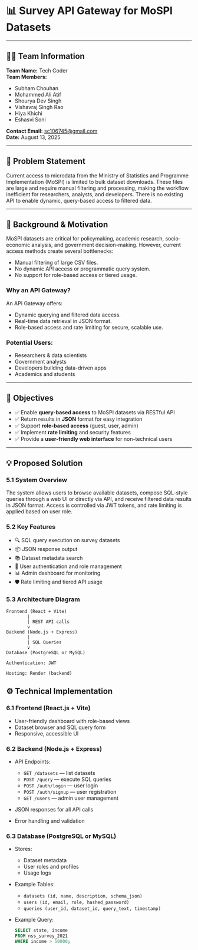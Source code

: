 # 📊 Survey API Gateway for MoSPI Datasets

---

## 🧑‍💻 Team Information  
**Team Name:** Tech Coder  
**Team Members:**  
- Subham Chouhan  
- Mohammed Ali Atif  
- Shourya Dev Singh  
- Vishavraj Singh Rao
- Hiya Khichi  
- Eshasvi Soni

**Contact Email:** sc106745@gmail.com  
**Date:** August 13, 2025

---

## 📌 Problem Statement

Current access to microdata from the Ministry of Statistics and Programme Implementation (MoSPI) is limited to bulk dataset downloads. These files are large and require manual filtering and processing, making the workflow inefficient for researchers, analysts, and developers. There is no existing API to enable dynamic, query-based access to filtered data.

---

## 🎯 Background & Motivation

MoSPI datasets are critical for policymaking, academic research, socio-economic analysis, and government decision-making. However, current access methods create several bottlenecks:

- Manual filtering of large CSV files.
- No dynamic API access or programmatic query system.
- No support for role-based access or tiered usage.

### Why an API Gateway?

An API Gateway offers:
- Dynamic querying and filtered data access.
- Real-time data retrieval in JSON format.
- Role-based access and rate limiting for secure, scalable use.

### Potential Users:
- Researchers & data scientists  
- Government analysts  
- Developers building data-driven apps  
- Academics and students

---

## 🎯 Objectives

- ✅ Enable **query-based access** to MoSPI datasets via RESTful API  
- ✅ Return results in **JSON** format for easy integration  
- ✅ Support **role-based access** (guest, user, admin)  
- ✅ Implement **rate limiting** and security features  
- ✅ Provide a **user-friendly web interface** for non-technical users

---

## 💡 Proposed Solution

### 5.1 System Overview

The system allows users to browse available datasets, compose SQL-style queries through a web UI or directly via API, and receive filtered data results in JSON format. Access is controlled via JWT tokens, and rate limiting is applied based on user role.

### 5.2 Key Features

- 🔍 SQL query execution on survey datasets  
- 📦 JSON response output  
- 📚 Dataset metadata search  
- 👤 User authentication and role management  
- 📊 Admin dashboard for monitoring  
- 🛡️ Rate limiting and tiered API usage  

### 5.3 Architecture Diagram

    Frontend (React + Vite)
            |
            | REST API calls
            v
    Backend (Node.js + Express)
            |
            | SQL Queries
            v
    Database (PostgreSQL or MySQL)

    Authentication: JWT

    Hosting: Render (backend)

## ⚙️ Technical Implementation

### 6.1 Frontend (React.js + Vite)

- User-friendly dashboard with role-based views  
- Dataset browser and SQL query form  
- Responsive, accessible UI  

### 6.2 Backend (Node.js + Express)

- API Endpoints:
  - `GET /datasets` — list datasets  
  - `POST /query` — execute SQL queries  
  - `POST /auth/login` — user login  
  - `POST /auth/signup` — user registration  
  - `GET /users` — admin user management  

- JSON responses for all API calls  
- Error handling and validation  

### 6.3 Database (PostgreSQL or MySQL)

- Stores:
  - Dataset metadata
  - User roles and profiles
  - Usage logs

- Example Tables:
  - `datasets (id, name, description, schema_json)`
  - `users (id, email, role, hashed_password)`
  - `queries (user_id, dataset_id, query_text, timestamp)`

- Example Query:
  ```sql
  SELECT state, income
  FROM nss_survey_2021
  WHERE income > 50000;
